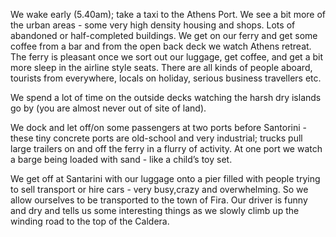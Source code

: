 We wake early (5.40am); take a taxi to the Athens Port. We see a bit more of the urban areas - some very high density housing and shops. Lots of abandoned or half-completed buildings. We get on our ferry and get some coffee from a bar and from the open back deck we watch Athens retreat. The ferry is pleasant once we sort out our luggage, get coffee, and get a bit more sleep in the airline style seats. There are all kinds of people aboard, tourists from everywhere, locals on holiday, serious business travellers etc.

We spend a lot of time on the outside decks watching the harsh dry islands go by (you are almost never out of site of land).

We dock and let off/on some passengers at two ports before Santorini - these tiny concrete ports are old-school and very industrial; trucks pull large trailers on and off the ferry in a flurry of activity. At one port we watch a barge being loaded with sand - like a child’s toy set.

We get off at Santarini with our luggage onto a pier filled with people trying to sell transport or hire cars - very busy,crazy and overwhelming. So we allow ourselves to be transported to the town of Fira. Our driver is funny and dry and tells us some interesting things as we slowly climb up the winding road to the top of the Caldera.
